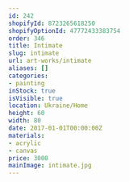 ```yaml
---
id: 242
shopifyId: 8723265618250
shopifyOptionId: 47772433383754
order: 346
title: Intimate
slug: intimate
url: art-works/intimate
aliases: []
categories:
- painting
inStock: true
isVisible: true
location: Ukraine/Home
height: 60
width: 80
date: 2017-01-01T00:00:00Z
materials:
- acrylic
- canvas
price: 3000
mainImage: intimate.jpg
---
```

